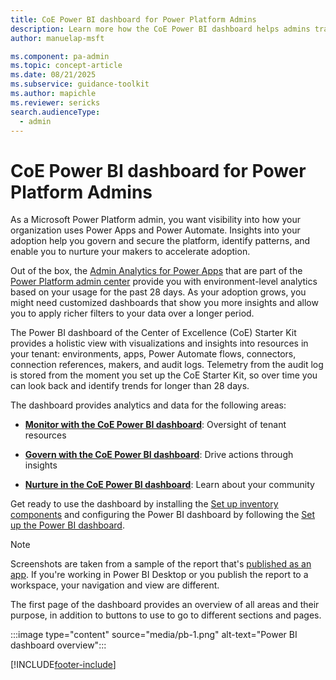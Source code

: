 ```yaml
---
title: CoE Power BI dashboard for Power Platform Admins
description: Learn more how the CoE Power BI dashboard helps admins track adoption, govern resources, and nurture makers. Start exploring insights.
author: manuelap-msft

ms.component: pa-admin
ms.topic: concept-article
ms.date: 08/21/2025
ms.subservice: guidance-toolkit
ms.author: mapichle
ms.reviewer: sericks
search.audienceType: 
  - admin
---
```

# CoE Power BI dashboard for Power Platform Admins

As a Microsoft Power Platform admin, you want visibility into how your organization uses Power Apps and Power Automate. Insights into your adoption help you govern and secure the platform, identify patterns, and enable you to nurture your makers to accelerate adoption.

Out of the box, the [Admin Analytics for Power Apps](../../admin/analytics-powerapps.md) that are part of the [Power Platform admin center](https://aka.ms/ppac) provide you with environment-level analytics based on your usage for the past 28 days. As your adoption grows, you might need customized dashboards that show you more insights and allow you to apply richer filters to your data over a longer period.

The Power BI dashboard of the Center of Excellence (CoE) Starter Kit provides a holistic view with visualizations and insights into resources in your tenant: environments, apps, Power Automate flows, connectors, connection references, makers, and audit logs. Telemetry from the audit log is stored from the moment you set up the CoE Starter Kit, so over time you can look back and identify trends for longer than 28 days.

The dashboard provides analytics and data for the following areas:

- [**Monitor with the CoE Power BI dashboard**](power-bi-monitor.md): Oversight of tenant resources

- [**Govern with the CoE Power BI dashboard**](power-bi-govern.md): Drive actions through insights

- [**Nurture in the CoE Power BI dashboard**](power-bi-nurture.md): Learn about your community

Get ready to use the dashboard by installing the [Set up inventory components](setup-core-components.md) and configuring the Power BI dashboard by following the [Set up the Power BI dashboard](setup-powerbi.md).

>[!NOTE]
>Screenshots are taken from a sample of the report that's [published as an app](/power-bi/collaborate-share/service-create-distribute-apps). If you're working in Power BI Desktop or you publish the report to a workspace, your navigation and view are different.

The first page of the dashboard provides an overview of all areas and their purpose, in addition to buttons to use to go to different sections and pages.

:::image type="content" source="media/pb-1.png" alt-text="Power BI dashboard overview":::

[!INCLUDE[footer-include](../../includes/footer-banner.md)]
